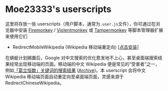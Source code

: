 # Moe23333's userscripts

这里将存放一些 userscripts（用户脚本，通常为`.user.js`文件），你可通过在浏览器中安装 [Firemonkey](https://addons.mozilla.org/firefox/addon/firemonkey) / [Violentmonkey](https://violentmonkey.github.io) 或 [Tampermonkey](https://www.tampermonkey.net) 等脚本管理器扩展来使用它们

- RedirectMobileWikipedia  (Wikipedia 移动端重定向) [[点击安装](https://raw.githubusercontent.com/Moe23333/userscripts/master/redirect_mobile_wikipedia.user.js)]

在蜻蜓计划搁置后，Google 对中文搜索的优化愈发地不上心，甚至桌面端搜索结果经常出现移动端的页面。移动端的中文 Wikipedia 便是常见的“受害者”之一，例如[「葛立恒数」关键词的搜索结果](https://www.google.com/search?q=%E8%91%9B%E7%AB%8B%E6%81%92%E6%95%B0) ([Archive](https://web.archive.org/web/20221205085332/https://www.google.com/search?q=%E8%91%9B%E7%AB%8B%E6%81%92%E6%95%B0))。本 userscript 会将中文 Wikipedia 移动端页面自动重定向至桌面端页面，灵感来源于 RedirectChineseWikipedia。

